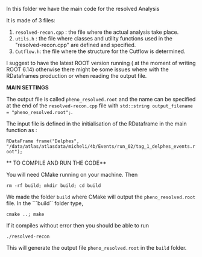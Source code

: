 In this folder we have the main code for the resolved Analysis



It is made of 3 files:
1) ```resolved-recon.cpp``` : the file where the actual analysis take place.
2) ```utils.h``` : the file where classes and utility functions used in the "resolved-recon.cpp" are defined and specified.
3) ```Cutflow.h```: the file where the structure for the Cutflow is determined.


I suggest to have the latest ROOT version running ( at the moment of writing ROOT 6.14) otherwise there might be some issues where with the RDataframes production or when reading the output file.

**MAIN SETTINGS**

The output file is called ```pheno_resolved.root``` and the name can be specified at the end of the ```resolved-recon.cpp``` file with ```std::string output_filename = "pheno_resolved.root";```.

The input file is defined in the initialisation of the RDataframe in the main function as :

```RDataFrame frame("Delphes", "/data/atlas/atlasdata/micheli/4b/Events/run_02/tag_1_delphes_events.root");```

** TO COMPILE AND RUN THE CODE**

You will need CMake running on your machine. Then

```
rm -rf build; mkdir build; cd build
```

We made the folder ```build``` where CMake will output the ```pheno_resolved.root``` file. 
In the ```build`` folder type,
```
cmake ..; make
```

If it compiles without error then you should be able to run

```
./resolved-recon
```
This will generate the output file ```pheno_resolved.root``` in the ```build``` folder.
